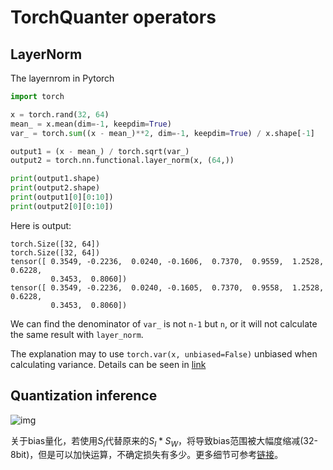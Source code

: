 # TorchQuanter operators

## LayerNorm

The layernrom in Pytorch
```python
import torch

x = torch.rand(32, 64)
mean_ = x.mean(dim=-1, keepdim=True)
var_ = torch.sum((x - mean_)**2, dim=-1, keepdim=True) / x.shape[-1]

output1 = (x - mean_) / torch.sqrt(var_)
output2 = torch.nn.functional.layer_norm(x, (64,))

print(output1.shape)
print(output2.shape)
print(output1[0][0:10])
print(output2[0][0:10])
```

Here is output:
```
torch.Size([32, 64])
torch.Size([32, 64])
tensor([ 0.3549, -0.2236,  0.0240, -0.1606,  0.7370,  0.9559,  1.2528,  0.6228,
         0.3453,  0.8060])
tensor([ 0.3549, -0.2236,  0.0240, -0.1605,  0.7370,  0.9558,  1.2528,  0.6228,
         0.3453,  0.8060])
```

We can find the denominator of `var_` is not `n-1` but `n`, or it will not calculate the same result with `layer_norm`.

The explanation may to use `torch.var(x, unbiased=False)` unbiased when calculating variance. Details can be seen in [link](https://stackoverflow.com/questions/66289517/layer-normalization-in-pytorch)

## Quantization inference

![img](../img/IMG_1285.png)

关于bias量化，若使用$S_I$代替原来的$S_I * S_W$，将导致bias范围被大幅度缩减(32-8bit)，但是可以加快运算，不确定损失有多少。更多细节可参考[链接](https://zhuanlan.zhihu.com/p/156835141)。